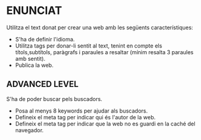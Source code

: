 # ENUNCIAT

Utilitza el text donat per crear una web amb les següents característiques:

- S'ha de definir l'idioma.
- Utilitza tags per donar-li sentit al text, tenint en compte els títols,subtítols, paràgrafs i paraules a resaltar (mínim resalta 3 paraules amb sentit).
- Publica la web.

## ADVANCED LEVEL

S'ha de poder buscar pels buscadors.

- Posa al menys 8 keywords per ajudar als buscadors.
- Defineix el meta tag per indicar qui és l'autor de la web.
- Defineix el meta tag per indicar que la web no es guardi en la caché del navegador.
